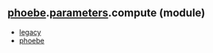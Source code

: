 ## [phoebe](phoebe.md).[parameters](phoebe.parameters.md).compute (module)

* [legacy](phoebe.parameters.compute.legacy.md)
* [phoebe](phoebe.parameters.compute.phoebe.md)
